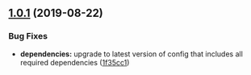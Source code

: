 ## [1.0.1](https://github.com/call-a3/standard/compare/1.0.0...1.0.1) (2019-08-22)


### Bug Fixes

* **dependencies:** upgrade to latest version of config that includes all required dependencies ([1f35cc1](https://github.com/call-a3/standard/commit/1f35cc1))
